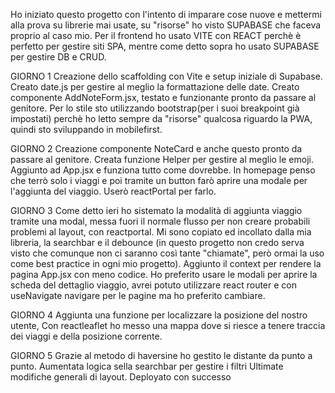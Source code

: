 Ho iniziato questo progetto con l'intento di imparare cose nuove e mettermi alla prova su librerie mai usate, 
su "risorse" ho visto SUPABASE che faceva proprio al caso mio.
Per il frontend ho usato VITE con REACT perchè è perfetto per gestire siti SPA, mentre come detto sopra ho usato SUPABASE per gestire DB e CRUD.

GIORNO 1
Creazione dello scaffolding con Vite e setup iniziale di Supabase.
Creato date.js per gestire al meglio la formattazione delle date.
Creato componente AddNoteForm.jsx, testato e funzionante pronto da passare al genitore. 
Per lo stile sto utilizzando bootstrap(per i suoi breakpoint già impostati) perchè ho letto sempre da "risorse" qualcosa riguardo la PWA, 
quindi sto sviluppando in mobilefirst. 

GIORNO 2
Creazione componente NoteCard e anche questo pronto da passare al genitore. Creata funzione Helper per gestire al meglio le emoji.
Aggiunto ad App.jsx e funziona tutto come dovrebbe. 
In homepage penso che terrò solo i viaggi e poi tramite un button farò aprire una modale per l'aggiunta del viaggio. Userò reactPortal per farlo.

GIORNO 3
Come detto ieri ho sistemato la modalità di aggiunta viaggio tramite una modal, 
messa fuori il normale flusso per non creare probabili problemi al layout, con reactportal.
Mi sono copiato ed incollato dalla mia libreria, la searchbar e il debounce
(in questo progetto non credo serva visto che comunque non ci saranno così tante "chiamate", 
però ormai la uso come best practice in ogni mio progetto).
Aggiunto il context per rendere la pagina App.jsx con meno codice.
Ho preferito usare le modali per aprire la scheda del dettaglio viaggio, avrei potuto utilizzare 
react router e con useNavigate navigare per le pagine ma ho preferito cambiare.

GIORNO 4
Aggiunta una funzione per localizzare la posizione del nostro utente,
Con reactleaflet ho messo una mappa dove si riesce a tenere traccia dei viaggi e della posizione corrente.

GIORNO 5
Grazie al metodo di haversine ho gestito le distante da punto a punto.
Aumentata logica sella searchbar per gestire i filtri
Ultimate modifiche generali di layout.
Deployato con successo
